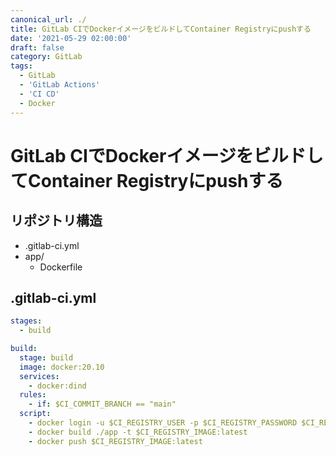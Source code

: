 ```yaml
---
canonical_url: ./
title: GitLab CIでDockerイメージをビルドしてContainer Registryにpushする
date: '2021-05-29 02:00:00'
draft: false
category: GitLab
tags:
  - GitLab
  - 'GitLab Actions'
  - 'CI CD'
  - Docker
---
```


# GitLab CIでDockerイメージをビルドしてContainer Registryにpushする

## リポジトリ構造

- .gitlab-ci.yml
- app/
  - Dockerfile


## .gitlab-ci.yml

```yaml
stages:
  - build

build:
  stage: build
  image: docker:20.10
  services:
    - docker:dind
  rules:
    - if: $CI_COMMIT_BRANCH == "main"
  script:
    - docker login -u $CI_REGISTRY_USER -p $CI_REGISTRY_PASSWORD $CI_REGISTRY
    - docker build ./app -t $CI_REGISTRY_IMAGE:latest
    - docker push $CI_REGISTRY_IMAGE:latest
```
